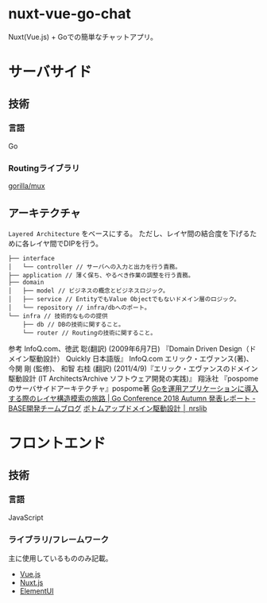 # nuxt-vue-go-chat
Nuxt(Vue.js) + Goでの簡単なチャットアプリ。

# サーバサイド

## 技術

### 言語
Go

### Routingライブラリ
[gorilla/mux](https://github.com/gorilla/mux)


## アーキテクチャ
`Layered Architecture` をベースにする。
ただし、レイヤ間の結合度を下げるために各レイヤ間でDIPを行う。

```
├── interface
│   └── controller // サーバへの入力と出力を行う責務。
├── application // 薄く保ち、やるべき作業の調整を行う責務。
├── domain
│   ├── model // ビジネスの概念とビジネスロジック。
│   ├── service // EntityでもValue Objectでもないドメイン層のロジック。
│   └── repository // infra/dbへのポート。
└── infra // 技術的なものの提供
    ├── db // DBの技術に関すること。
    └── router // Routingの技術に関すること。
```

参考
InfoQ.com、徳武 聡(翻訳) (2009年6月7日) 『Domain Driven Design（ドメイン駆動設計） Quickly 日本語版』 InfoQ.com
エリック・エヴァンス(著)、 今関 剛 (監修)、 和智 右桂 (翻訳) (2011/4/9)『エリック・エヴァンスのドメイン駆動設計 (IT Architects’Archive ソフトウェア開発の実践)』 翔泳社
『pospomeのサーバサイドアーキテクチャ』pospome著
[Goを運用アプリケーションに導入する際のレイヤ構造模索の旅路 | Go Conference 2018 Autumn 発表レポート - BASE開発チームブログ](https://devblog.thebase.in/entry/2018/11/26/102401)
[ボトムアップドメイン駆動設計 │ nrslib](https://nrslib.com/bottomup-ddd/)

# フロントエンド

## 技術

### 言語
JavaScript

### ライブラリ/フレームワーク
主に使用しているもののみ記載。

- [Vue.js](https://jp.vuejs.org/index.html)
- [Nuxt.js](https://ja.nuxtjs.org/)
- [ElementUI](https://element.eleme.io/#/en-US)
